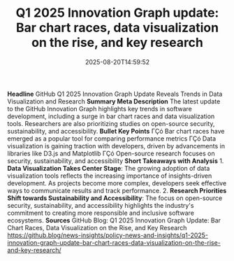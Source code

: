 ﻿---
title: "Q1 2025 Innovation Graph update: Bar chart races, data visualization on the rise, and key research"
date: "2025-08-20T14:59:52"
category: "Markets"
summary: ""
slug: "q1 2025 innovation graph update bar chart races data visuali"
source_urls:
  - "https://github.blog/news-insights/policy-news-and-insights/q1-2025-innovation-graph-update-bar-chart-races-data-visualization-on-the-rise-and-key-research/"
seo:
  title: "Q1 2025 Innovation Graph update: Bar chart races, data visualization on the rise, and key research | Hash n Hedge"
  description: ""
  keywords: ["news", "markets", "brief"]
---
**Headline**  GitHub Q1 2025 Innovation Graph Update Reveals Trends in Data Visualization and Research  **Summary Meta Description** The latest update to the GitHub Innovation Graph highlights key trends in software development, including a surge in bar chart races and data visualization tools. Researchers are also prioritizing studies on open-source security, sustainability, and accessibility.  **Bullet Key Points**  ΓÇó Bar chart races have emerged as a popular tool for comparing performance metrics ΓÇó Data visualization is gaining traction with developers, driven by advancements in libraries like D3.js and Matplotlib ΓÇó Open-source research focuses on security, sustainability, and accessibility  **Short Takeaways with Analysis**  1. **Data Visualization Takes Center Stage**: The growing adoption of data visualization tools reflects the increasing importance of insights-driven development. As projects become more complex, developers seek effective ways to communicate results and track performance. 2. **Research Priorities Shift towards Sustainability and Accessibility**: The focus on open-source security, sustainability, and accessibility highlights the industry's commitment to creating more responsible and inclusive software ecosystems.  **Sources**  GitHub Blog: Q1 2025 Innovation Graph Update: Bar Chart Races, Data Visualization on the Rise, and Key Research https://github.blog/news-insights/policy-news-and-insights/q1-2025-innovation-graph-update-bar-chart-races-data-visualization-on-the-rise-and-key-research/ 
